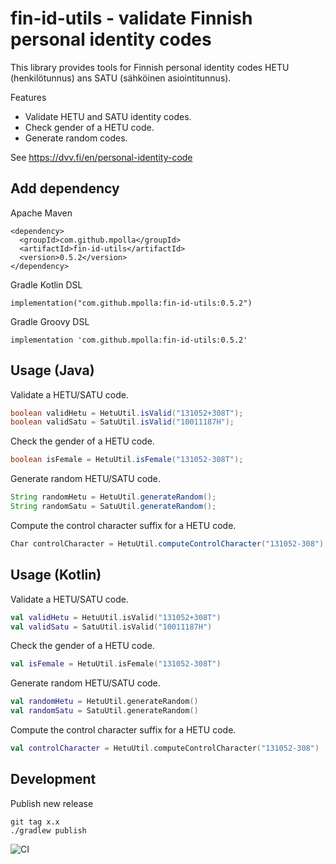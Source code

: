 fin-id-utils - validate Finnish personal identity codes
=======================================================

This library provides tools for Finnish personal identity codes HETU (henkilötunnus) ans SATU (sähköinen asiointitunnus).

Features

* Validate HETU and SATU identity codes.
* Check gender of a HETU code.
* Generate random codes.

See https://dvv.fi/en/personal-identity-code

## Add dependency

Apache Maven

    <dependency>
      <groupId>com.github.mpolla</groupId>
      <artifactId>fin-id-utils</artifactId>
      <version>0.5.2</version>
    </dependency>

Gradle Kotlin DSL

    implementation("com.github.mpolla:fin-id-utils:0.5.2")

Gradle Groovy DSL

    implementation 'com.github.mpolla:fin-id-utils:0.5.2'

## Usage (Java)

Validate a HETU/SATU code.

```java
boolean validHetu = HetuUtil.isValid("131052+308T");
boolean validSatu = SatuUtil.isValid("10011187H");
```

Check the gender of a HETU code.

```java
boolean isFemale = HetuUtil.isFemale("131052-308T");
```

Generate random HETU/SATU code.

```java
String randomHetu = HetuUtil.generateRandom();
String randomSatu = SatuUtil.generateRandom();
```
    
Compute the control character suffix for a HETU code.

```java
Char controlCharacter = HetuUtil.computeControlCharacter("131052-308");
```

## Usage (Kotlin)

Validate a HETU/SATU code.

```kotlin
val validHetu = HetuUtil.isValid("131052+308T")
val validSatu = SatuUtil.isValid("10011187H")
```

Check the gender of a HETU code.

```kotlin
val isFemale = HetuUtil.isFemale("131052-308T")
```

Generate random HETU/SATU code.

```kotlin
val randomHetu = HetuUtil.generateRandom()
val randomSatu = SatuUtil.generateRandom()
```
    
Compute the control character suffix for a HETU code.

```kotlin
val controlCharacter = HetuUtil.computeControlCharacter("131052-308")
```

## Development

Publish new release

    git tag x.x
    ./gradlew publish

![CI](https://github.com/mpolla/fin-id-utils/workflows/CI/badge.svg)
